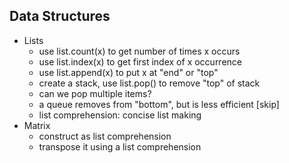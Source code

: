 Data Structures
---------------
- Lists
    - use list.count(x) to get number of times x occurs
    - use list.index(x) to get first index of x occurrence
    - use list.append(x) to put x at "end" or "top" 
    - create a stack, use list.pop() to remove "top" of stack
    - can we pop multiple items?
    - a queue removes from "bottom", but is less efficient [skip]
    - list comprehension: concise list making
- Matrix
    - construct as list comprehension
    - transpose it using a list comprehension